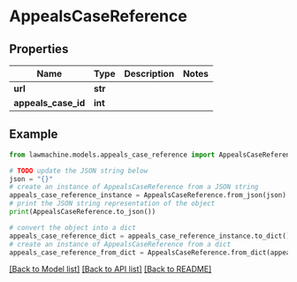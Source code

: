 # AppealsCaseReference


## Properties

Name | Type | Description | Notes
------------ | ------------- | ------------- | -------------
**url** | **str** |  | 
**appeals_case_id** | **int** |  | 

## Example

```python
from lawmachine.models.appeals_case_reference import AppealsCaseReference

# TODO update the JSON string below
json = "{}"
# create an instance of AppealsCaseReference from a JSON string
appeals_case_reference_instance = AppealsCaseReference.from_json(json)
# print the JSON string representation of the object
print(AppealsCaseReference.to_json())

# convert the object into a dict
appeals_case_reference_dict = appeals_case_reference_instance.to_dict()
# create an instance of AppealsCaseReference from a dict
appeals_case_reference_from_dict = AppealsCaseReference.from_dict(appeals_case_reference_dict)
```
[[Back to Model list]](../README.md#documentation-for-models) [[Back to API list]](../README.md#documentation-for-api-endpoints) [[Back to README]](../README.md)


